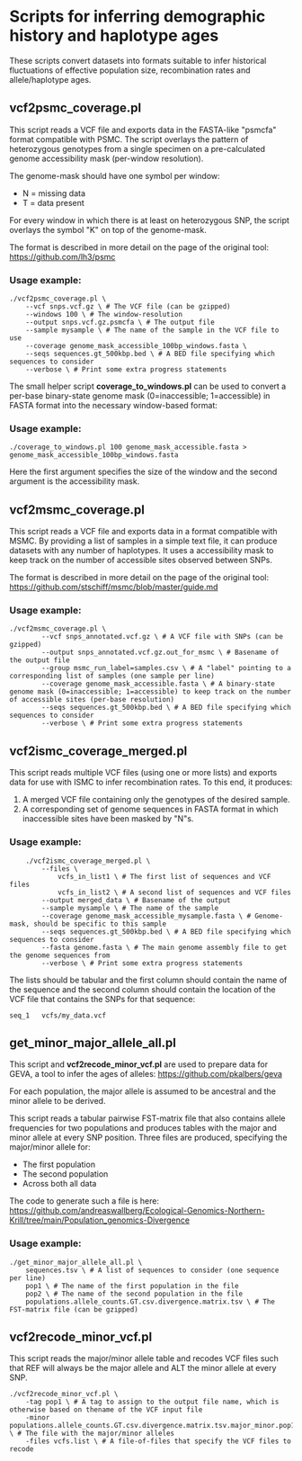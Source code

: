# Scripts for inferring demographic history and haplotype ages

These scripts convert datasets into formats suitable to infer historical fluctuations of effective population size, recombination rates and allele/haplotype ages.

## vcf2psmc_coverage.pl

This script reads a VCF file and exports data in the FASTA-like "psmcfa" format compatible with PSMC. The script overlays the pattern of heterozygous genotypes from a single specimen on a pre-calculated genome accessibility mask (per-window resolution).

The genome-mask should have one symbol per window:
- N = missing data
- T = data present

For every window in which there is at least on heterozygous SNP, the script overlays the symbol "K" on top of the genome-mask. 

The format is described in more detail on the page of the original tool:
https://github.com/lh3/psmc

### Usage example:

    ./vcf2psmc_coverage.pl \
        --vcf snps.vcf.gz \ # The VCF file (can be gzipped)
        --windows 100 \ # The window-resolution
        --output snps.vcf.gz.psmcfa \ # The output file
        --sample mysample \ # The name of the sample in the VCF file to use
        --coverage genome_mask_accessible_100bp_windows.fasta \
        --seqs sequences.gt_500kbp.bed \ # A BED file specifying which sequences to consider
        --verbose \ # Print some extra progress statements

The small helper script **coverage_to_windows.pl** can be used to convert a per-base binary-state genome mask (0=inaccessible; 1=accessible) in FASTA format into the necessary window-based format:

### Usage example:

    ./coverage_to_windows.pl 100 genome_mask_accessible.fasta > genome_mask_accessible_100bp_windows.fasta

Here the first argument specifies the size of the window and the second argument is the accessibility mask.

## vcf2msmc_coverage.pl

This script reads a VCF file and exports data in a format compatible with MSMC. By providing a list of samples in a simple text file, it can produce datasets with any number of haplotypes. It uses a accessibility mask to keep track on the number of accessible sites observed between SNPs.

The format is described in more detail on the page of the original tool:
https://github.com/stschiff/msmc/blob/master/guide.md

### Usage example:

    ./vcf2msmc_coverage.pl \
            --vcf snps_annotated.vcf.gz \ # A VCF file with SNPs (can be gzipped)
            --output snps_annotated.vcf.gz.out_for_msmc \ # Basename of the output file
            --group msmc_run_label=samples.csv \ # A "label" pointing to a corresponding list of samples (one sample per line)
            --coverage genome_mask_accessible.fasta \ # A binary-state genome mask (0=inaccessible; 1=accessible) to keep track on the number of accessible sites (per-base resolution)
            --seqs sequences.gt_500kbp.bed \ # A BED file specifying which sequences to consider
            --verbose \ # Print some extra progress statements

## vcf2ismc_coverage_merged.pl

This script reads multiple VCF files (using one or more lists) and exports data for use with ISMC to infer recombination rates. To this end, it produces:

1. A merged VCF file containing only the genotypes of the desired sample.
2. A corresponding set of genome sequences in FASTA format in which inaccessible sites have been masked by "N"s.

### Usage example:

 		./vcf2ismc_coverage_merged.pl \
			--files \
				vcfs_in_list1 \ # The first list of sequences and VCF files
				vcfs_in_list2 \ # A second list of sequences and VCF files
			--output merged_data \ # Basename of the output
			--sample mysample \ # The name of the sample
			--coverage genome_mask_accessible_mysample.fasta \ # Genome-mask, should be specific to this sample
			--seqs sequences.gt_500kbp.bed \ # A BED file specifying which sequences to consider
			--fasta genome.fasta \ # The main genome assembly file to get the genome sequences from
			--verbose \ # Print some extra progress statements

The lists should be tabular and the first column should contain the name of the sequence and the second column should contain the location of the VCF file that contains the SNPs for that sequence:

	seq_1	vcfs/my_data.vcf

## get_minor_major_allele_all.pl

This script and **vcf2recode_minor_vcf.pl** are used to prepare data for GEVA, a tool to infer the ages of alleles:
https://github.com/pkalbers/geva

For each population, the major allele is assumed to be ancestral and the minor allele to be derived.

This script reads a tabular pairwise FST-matrix file that also contains allele frequencies for two populations and produces tables with the major and minor allele at every SNP position. Three files are produced, specifying the major/minor allele for:

- The first population
- The second population
- Across both all data

The code to generate such a file is here: https://github.com/andreaswallberg/Ecological-Genomics-Northern-Krill/tree/main/Population_genomics-Divergence

### Usage example:

	./get_minor_major_allele_all.pl \
		sequences.tsv \ # A list of sequences to consider (one sequence per line)
		pop1 \ # The name of the first population in the file
		pop2 \ # The name of the second population in the file
		populations.allele_counts.GT.csv.divergence.matrix.tsv \ # The FST-matrix file (can be gzipped)

## vcf2recode_minor_vcf.pl

This script reads the major/minor allele table and recodes VCF files such that REF will always be the major allele and ALT the minor allele at every SNP.

	./vcf2recode_minor_vcf.pl \
		-tag pop1 \ # A tag to assign to the output file name, which is otherwise based on thename of the VCF input file
		-minor populations.allele_counts.GT.csv.divergence.matrix.tsv.major_minor.pop1.tsv \ # The file with the major/minor alleles
		-files vcfs.list \ # A file-of-files that specify the VCF files to recode


